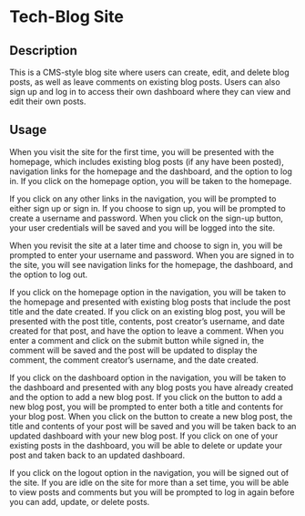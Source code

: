 # Tech-Blog Site

## Description
This is a CMS-style blog site where users can create, edit, and delete blog posts, as well as leave comments on existing blog posts. Users can also sign up and log in to access their own dashboard where they can view and edit their own posts.

## Usage
When you visit the site for the first time, you will be presented with the homepage, which includes existing blog posts (if any have been posted), navigation links for the homepage and the dashboard, and the option to log in. If you click on the homepage option, you will be taken to the homepage.

If you click on any other links in the navigation, you will be prompted to either sign up or sign in. If you choose to sign up, you will be prompted to create a username and password. When you click on the sign-up button, your user credentials will be saved and you will be logged into the site.

When you revisit the site at a later time and choose to sign in, you will be prompted to enter your username and password. When you are signed in to the site, you will see navigation links for the homepage, the dashboard, and the option to log out.

If you click on the homepage option in the navigation, you will be taken to the homepage and presented with existing blog posts that include the post title and the date created. If you click on an existing blog post, you will be presented with the post title, contents, post creator’s username, and date created for that post, and have the option to leave a comment. When you enter a comment and click on the submit button while signed in, the comment will be saved and the post will be updated to display the comment, the comment creator’s username, and the date created.

If you click on the dashboard option in the navigation, you will be taken to the dashboard and presented with any blog posts you have already created and the option to add a new blog post. If you click on the button to add a new blog post, you will be prompted to enter both a title and contents for your blog post. When you click on the button to create a new blog post, the title and contents of your post will be saved and you will be taken back to an updated dashboard with your new blog post. If you click on one of your existing posts in the dashboard, you will be able to delete or update your post and taken back to an updated dashboard.

If you click on the logout option in the navigation, you will be signed out of the site. If you are idle on the site for more than a set time, you will be able to view posts and comments but you will be prompted to log in again before you can add, update, or delete posts.